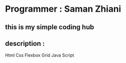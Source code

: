 
# Programmer : Saman Zhiani
## this is my simple coding hub
## description :
Html 
Css
Flexbox
Grid
Java Script
